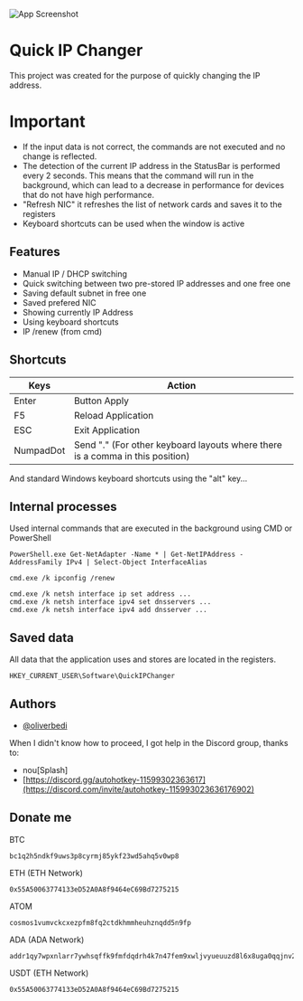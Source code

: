 
![App Screenshot](https://github.com/oliverbedi/QuickIPChanger/blob/main/QuickIPChanger.png?raw=true)


# Quick IP Changer

This project was created for the purpose of quickly changing the IP address.


# Important

- If the input data is not correct, the commands are not executed and no change is reflected.
- The detection of the current IP address in the StatusBar is performed every 2 seconds. This means that the command will run in the background, which can lead to a decrease in performance for devices that do not have high performance.
- "Refresh NIC" it refreshes the list of network cards and saves it to the registers
- Keyboard shortcuts can be used when the window is active
## Features

- Manual IP / DHCP switching
- Quick switching between two pre-stored IP addresses and one free one
- Saving default subnet in free one
- Saved prefered NIC
- Showing currently IP Address
- Using keyboard shortcuts
- IP /renew (from cmd)


## Shortcuts

| Keys  | Action |
| ------------- | ------------- |
| Enter  | Button Apply |
| F5  | Reload Application  |
| ESC  | Exit Application  |
| NumpadDot | Send "." (For other keyboard layouts where there is a comma in this position)

And standard Windows keyboard shortcuts using the "alt" key...
## Internal processes

Used internal commands that are executed in the background using CMD or PowerShell

```
PowerShell.exe Get-NetAdapter -Name * | Get-NetIPAddress -AddressFamily IPv4 | Select-Object InterfaceAlias

cmd.exe /k ipconfig /renew

cmd.exe /k netsh interface ip set address ...
cmd.exe /k netsh interface ipv4 set dnsservers ...
cmd.exe /k netsh interface ipv4 add dnsserver ...
```

## Saved data

All data that the application uses and stores are located in the registers.
```
HKEY_CURRENT_USER\Software\QuickIPChanger
```

## Authors

- [@oliverbedi](https://github.com/oliverbedi?tab=repositories)

When I didn't know how to proceed, I got help in the Discord group, thanks to:
 
- nou[Splash]
- [https://discord.gg/autohotkey-11599302363617](https://discord.com/invite/autohotkey-115993023636176902)

## Donate me

BTC
```
bc1q2h5ndkf9uws3p8cyrmj85ykf23wd5ahq5v0wp8
```
ETH (ETH Network)
```
0x55A50063774133eD52A0A8f9464eC69Bd7275215
```
ATOM
```
cosmos1vumvckcxezpfm8fq2ctdkhmmheuhznqdd5n9fp
```
ADA (ADA Network)
```
addr1qy7wpxnlarr7ywhsqffk9fmfdqdrh4k7n47fem9xwljvyueuuzd8l6x8uga0qqjnv2nkj6q680tda8tunnk2valycfesmcc6ur
```
USDT (ETH Network)
```
0x55A50063774133eD52A0A8f9464eC69Bd7275215
```

